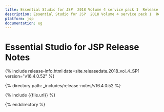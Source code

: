 ```yaml
---
title: Essential Studio for JSP  2018 Volume 4 service pack 1  Release Notes  
description: Essential Studio for JSP  2018 Volume 4 service pack 1  Release Notes  
platform: jsp
documentation: ug
---
```


# Essential Studio for JSP  Release Notes  

{% include release-info.html date=site.releasedate.2018_vol_4_SP1  version="v16.4.0.52" %} 


{% directory path: _includes/release-notes/v16.4.0.52 %}

{% include {{file.url}} %}

{% enddirectory %}